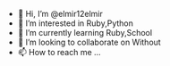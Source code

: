 - 👋 Hi, I’m @elmir12elmir
- 👀 I’m interested in Ruby,Python
- 🌱 I’m currently learning Ruby,School
- 💞️ I’m looking to collaborate on Without 
- 📫 How to reach me ...

<!---
elmir12elmir/elmir12elmir is a ✨ special ✨ repository because its `README.md` (this file) appears on your GitHub profile.
You can click the Preview link to take a look at your changes.
--->

